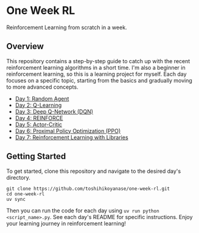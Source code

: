# One Week RL

Reinforcement Learning from scratch in a week.

## Overview

This repository contains a step-by-step guide to catch up with the recent reinforcement learning algorithms in a short time.
I'm also a beginner in reinforcement learning, so this is a learning project for myself.
Each day focuses on a specific topic, starting from the basics and gradually moving to more advanced concepts.

- [Day 1: Random Agent](./one_week_rl/day1_random/README.md)
- [Day 2: Q-Learning](./one_week_rl/day2_q_table/README.md)
- [Day 3: Deep Q-Network (DQN)](./one_week_rl/day3_dqn/README.md)
- [Day 4: REINFORCE](./one_week_rl/day4_reinforce/README.md)
- [Day 5: Actor-Critic](./one_week_rl/day5_a2c/README.md)
- [Day 6: Proximal Policy Optimization (PPO)](./one_week_rl/day6_ppo/README.md)
- [Day 7: Reinforcement Learning with Libraries](./one_week_rl/day7_rl_libs/README.md)

## Getting Started

To get started, clone this repository and navigate to the desired day's directory.

```console
git clone https://github.com/toshihikoyanase/one-week-rl.git
cd one-week-rl
uv sync
```

Then you can run the code for each day using `uv run python <script_name>.py`.
See each day's README for specific instructions.
Enjoy your learning journey in reinforcement learning!